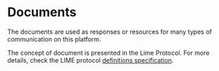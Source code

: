 # Documents

The documents are used as responses or resources for many types of communication  on this platform.

The concept of document is presented in the Lime Protocol. For more details, check the LIME protocol [definitions specification](https://limeprotocol.org/index.html).
